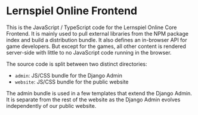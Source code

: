 Lernspiel Online Frontend
=========================

This is the JavaScript / TypeScript code for the Lernspiel Online Core Frontend. It is mainly used
to pull external libraries from the NPM package index and build a distribution bundle.
It also defines an in-browser API for game developers. But except for the games, all other
content is rendered server-side with little to no JavaScript code running in the browser.

The source code is split between two distinct directories:

* `admin`: JS/CSS bundle for the Django Admin
* `website`: JS/CSS bundle for the public website

The admin bundle is used in a few templates that extend the Django Admin. It is separate from
the rest of the website as the Django Admin evolves independently of our public website.
